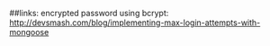 ##links: 
encrypted password using bcrypt:
http://devsmash.com/blog/implementing-max-login-attempts-with-mongoose
